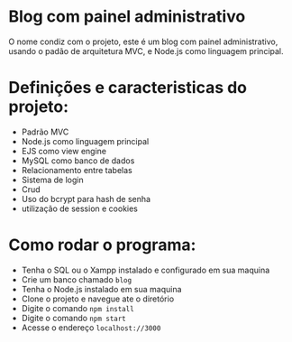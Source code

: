 # Blog com painel administrativo
O nome condiz com o projeto, este é um blog com painel administrativo, usando o padão de arquitetura MVC, e Node.js como linguagem principal.

# Definições e caracteristicas do projeto:
- Padrão MVC
- Node.js como linguagem principal
- EJS como view engine
- MySQL como banco de dados
- Relacionamento entre tabelas
- Sistema de login
- Crud
- Uso do bcrypt para hash de senha
- utilização de session e cookies

# Como rodar o programa: 
- Tenha o SQL ou o Xampp instalado e configurado em sua maquina
- Crie um banco chamado `blog`
- Tenha o Node.js instalado em sua maquina
- Clone o projeto e navegue ate o diretório
- Digite o comando `npm install`
- Digite o comando `npm start`
- Acesse o endereço `localhost://3000`
